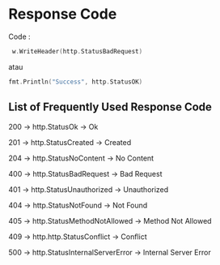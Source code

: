 # Response Code

Code :

```go
 w.WriteHeader(http.StatusBadRequest)
```

atau

```go
fmt.Println("Success", http.StatusOK)
```

## List of Frequently Used Response Code

200 -> http.StatusOk -> Ok

201 -> http.StatusCreated -> Created

204 -> http.StatusNoContent -> No Content

400 -> http.StatusBadRequest -> Bad Request

401 -> http.StatusUnauthorized -> Unauthorized

404 -> http.StatusNotFound -> Not Found

405 -> http.StatusMethodNotAllowed -> Method Not Allowed

409 -> http.http.StatusConflict -> Conflict

500 -> http.StatusInternalServerError -> Internal Server Error

